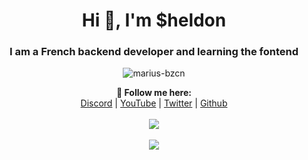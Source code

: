 <h1 align="center">Hi 👋, I'm $heldon</h1>
<h3 align="center">I am a French backend developer and learning the fontend</h3>
<p align="center"> <img src="https://komarev.com/ghpvc/?username=marius-bzcn&label=Profile%20views&color=0e75b6&style=flat" alt="marius-bzcn" /> </p>

<p align="center">
  <b>🖤 Follow me here:</b><br>
  <a href="https://discord.gg/AyRpxcn3gc">Discord</a> |
  <a href="https://www.youtube.com/channel/UCmsp5QT7vjxK-PVG7XI0X0w">YouTube</a> |
  <a href="https://twitter.com/Sheldon_Dev">Twitter</a> |
  <a href="https://github.com/Sheldon-Java">Github</a>
  <br><br>
  <img src="https://cdn.discordapp.com/attachments/836678459505246260/844723368489123870/68747470733a2f2f6d656469612e646973636f72646170702e6e65742f6174746163686d656e74732f383133363833303031.gif">
  <br><br>
  <img src="https://discord.c99.nl/widget/theme-3/836603225515360329.png">
</p>
